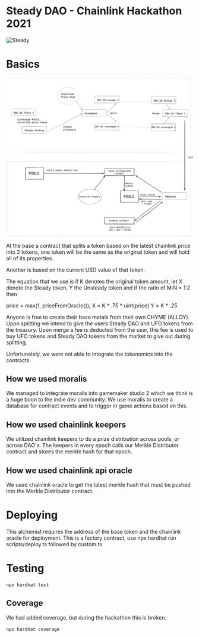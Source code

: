 # Steady DAO - Chainlink Hackathon 2021
![Steady](https://media.giphy.com/media/fyLKPt5fFoChh6u4uw/giphy.gif)


# Basics

<p align="center">
  <img src="steadyDAO.png"/>
</p>


At the base a contract that splits a token based on the latest chainlink price into 2 tokens, one token will be the same as the original token and will hold all of its properties.

Another is based on the current USD value of that token.

The equation that we use is 
if K denotes the original token amount, 
let X denote the Steady token,
Y the Unsteady token and if the ratio of M:N = 1:2 then
      
 price = max(1, priceFromOracle());
 X = K * .75 * uint(price)
 Y = K * .25

Anyone is free to create their base metals from their own CHYME (ALLOY). Upon splitting we intend to give the users Steady DAO and UFO tokens from the treasury.
Upon merge a fee is deducted from the user, this fee is used to buy UFO tokens and Steady DAO tokens from the market to give out during splitting.

Unfortunately, we were not able to integrate the tokenomics into the contracts.

## How we used moralis

We managed to integrate moralis into gamemaker studio 2 which we think is a huge boon to the indie dev community. We use moralis to create a database for contract events and to trigger in game actions based on this.

## How we used chainlink keepers

We utilized chainlink keepers to do a prize distribution across pools, or across DAO's. The keepers in every epoch calls our Merkle Distributor contract
and stores the merkle hash for that epoch.

## How we used chainlink api oracle
We used chainlink oracle to get the latest merkle hash that must be pushed into the Merkle Distributor contract.

# Deploying 
This alchemist requires the address of the base token and the chainlink oracle for deployment. This is a factory contract, use npx hardhat run scripts/deploy.ts followed by custom.ts


# Testing 
```
npx hardhat test
```

## Coverage
We had added coverage, but during the hackathon this is broken.

```
npx hardhat coverage
```
